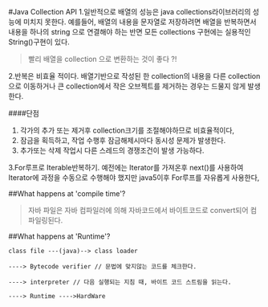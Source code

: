 #Java Collection API
1.일반적으로 배열의 성능은 java collections라이브러리의 성능에 미치지 못한다.
예를들어, 배열의 내용을 문자열로 저장하려면 배열을 반복하면서 내용을 하나의 string 으로 연결해야 하는 반면 모든 collections 구현에는 실용적인 String()구현이 있다.

> 빨리 배열을 collection 으로 변환하는 것이 좋다 ?!

2.반복은 비효율 적이다.
배열기반으로 작성된 한 collection의 내용을 다른 collection으로 이동하거나 큰 collection에서 작은 오브젝트를 제거하는 경우는 드물지 않게 발생한다.

####단점
1. 각가의 추가 또는 제거후 collection크기를 조절해야하므로 비효율적이다,
2. 잠금을 획득하고, 작업 수행후 잠금해제시마다 동시성 문제가 발생한다.
3. 추가또는 삭제 작업시 다른 스레드의 경쟁조건이 발생 가능하다.

3.For루프로 Iterable반복하기.
예전에는 Iterator를 가져온후 next()를 사용하여 Iterator에 과정을 수동으로 수행해야 했지만 java5이후 For루프를 자유롭게 사용한다,

##What happens at 'compile time'?
>자바 파일은 자바 컴파일러에 의해 자바코드에서 바이트코드로 convert되어 컴파일링된다.

##What happens at 'Runtime'?
```text
class file ---(java)--> class loader

----> Bytecode verifier // 문법에 맞지않는 코드를 체크한다.

----> interpreter // 다음 실행되는 지침 때, 바이트 코드 스트림을 읽는다. 

----> Runtime ---->HardWare
```